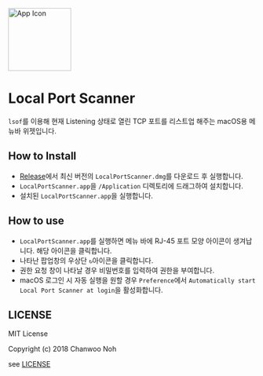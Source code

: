<img src="https://github.com/rajephon/PortMapper/raw/master/PortScanner/Assets.xcassets/AppIcon.appiconset/icon_128%402x.png?raw=true" width="128" height="128" alt="App Icon">

# Local Port Scanner
`lsof`를 이용해 현재 Listening 상태로 열린 TCP 포트를 리스트업 해주는 macOS용 메뉴바 위젯입니다.

## How to Install
- [Release](https://github.com/rajephon/LocalPortScanner/releases)에서 최신 버전의 `LocalPortScanner.dmg`를 다운로드 후 실행합니다.
- `LocalPortScanner.app`을 `/Application` 디렉토리에 드래그하여 설치합니다.
- 설치된 `LocalPortScanner.app`을 실행합니다.

## How to use
- `LocalPortScanner.app`를 실행하면 메뉴 바에 RJ-45 포트 모양 아이콘이 생겨납니다. 해당 아이콘을 클릭합니다.
- 나타난 팝업창의 우상단 `↻`아이콘을 클릭합니다.
- 권한 요청 창이 나타날 경우 비밀번호를 입력하여 권한을 부여합니다.
- macOS 로그인 시 자동 실행을 원할 경우 `Preference`에서 `Automatically start Local Port Scanner at login`을 활성화합니다.

## LICENSE
MIT License

Copyright (c) 2018 Chanwoo Noh

see [LICENSE](./LICENSE)
